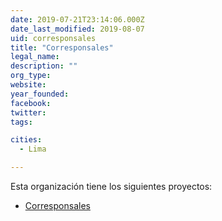 ```yaml
---
date: 2019-07-21T23:14:06.000Z
date_last_modified: 2019-08-07
uid: corresponsales
title: "Corresponsales"
legal_name: 
description: ""
org_type: 
website: 
year_founded: 
facebook: 
twitter: 
tags:

cities: 
  - Lima

---
```


Esta organización tiene los siguientes proyectos:

- [Corresponsales](/proyectos/corresponsales)
